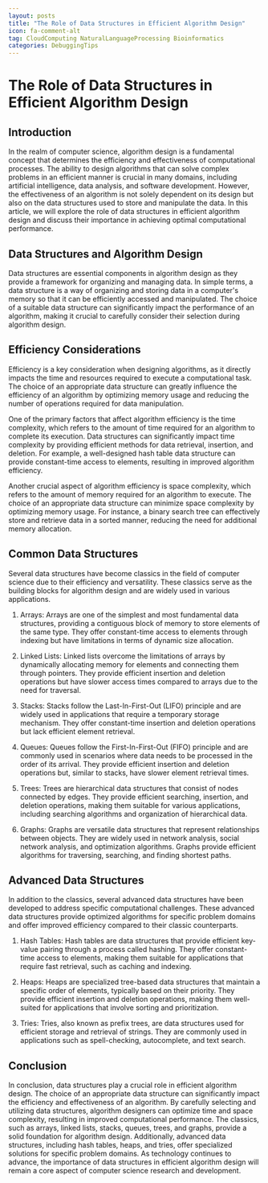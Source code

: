 ```yaml
---
layout: posts
title: "The Role of Data Structures in Efficient Algorithm Design"
icon: fa-comment-alt
tag: CloudComputing NaturalLanguageProcessing Bioinformatics
categories: DebuggingTips
---
```



# The Role of Data Structures in Efficient Algorithm Design

## Introduction

In the realm of computer science, algorithm design is a fundamental concept that determines the efficiency and effectiveness of computational processes. The ability to design algorithms that can solve complex problems in an efficient manner is crucial in many domains, including artificial intelligence, data analysis, and software development. However, the effectiveness of an algorithm is not solely dependent on its design but also on the data structures used to store and manipulate the data. In this article, we will explore the role of data structures in efficient algorithm design and discuss their importance in achieving optimal computational performance.

## Data Structures and Algorithm Design

Data structures are essential components in algorithm design as they provide a framework for organizing and managing data. In simple terms, a data structure is a way of organizing and storing data in a computer's memory so that it can be efficiently accessed and manipulated. The choice of a suitable data structure can significantly impact the performance of an algorithm, making it crucial to carefully consider their selection during algorithm design.

## Efficiency Considerations

Efficiency is a key consideration when designing algorithms, as it directly impacts the time and resources required to execute a computational task. The choice of an appropriate data structure can greatly influence the efficiency of an algorithm by optimizing memory usage and reducing the number of operations required for data manipulation.

One of the primary factors that affect algorithm efficiency is the time complexity, which refers to the amount of time required for an algorithm to complete its execution. Data structures can significantly impact time complexity by providing efficient methods for data retrieval, insertion, and deletion. For example, a well-designed hash table data structure can provide constant-time access to elements, resulting in improved algorithm efficiency.

Another crucial aspect of algorithm efficiency is space complexity, which refers to the amount of memory required for an algorithm to execute. The choice of an appropriate data structure can minimize space complexity by optimizing memory usage. For instance, a binary search tree can effectively store and retrieve data in a sorted manner, reducing the need for additional memory allocation.

## Common Data Structures

Several data structures have become classics in the field of computer science due to their efficiency and versatility. These classics serve as the building blocks for algorithm design and are widely used in various applications.

1. Arrays: Arrays are one of the simplest and most fundamental data structures, providing a contiguous block of memory to store elements of the same type. They offer constant-time access to elements through indexing but have limitations in terms of dynamic size allocation.

2. Linked Lists: Linked lists overcome the limitations of arrays by dynamically allocating memory for elements and connecting them through pointers. They provide efficient insertion and deletion operations but have slower access times compared to arrays due to the need for traversal.

3. Stacks: Stacks follow the Last-In-First-Out (LIFO) principle and are widely used in applications that require a temporary storage mechanism. They offer constant-time insertion and deletion operations but lack efficient element retrieval.

4. Queues: Queues follow the First-In-First-Out (FIFO) principle and are commonly used in scenarios where data needs to be processed in the order of its arrival. They provide efficient insertion and deletion operations but, similar to stacks, have slower element retrieval times.

5. Trees: Trees are hierarchical data structures that consist of nodes connected by edges. They provide efficient searching, insertion, and deletion operations, making them suitable for various applications, including searching algorithms and organization of hierarchical data.

6. Graphs: Graphs are versatile data structures that represent relationships between objects. They are widely used in network analysis, social network analysis, and optimization algorithms. Graphs provide efficient algorithms for traversing, searching, and finding shortest paths.

## Advanced Data Structures

In addition to the classics, several advanced data structures have been developed to address specific computational challenges. These advanced data structures provide optimized algorithms for specific problem domains and offer improved efficiency compared to their classic counterparts.

1. Hash Tables: Hash tables are data structures that provide efficient key-value pairing through a process called hashing. They offer constant-time access to elements, making them suitable for applications that require fast retrieval, such as caching and indexing.

2. Heaps: Heaps are specialized tree-based data structures that maintain a specific order of elements, typically based on their priority. They provide efficient insertion and deletion operations, making them well-suited for applications that involve sorting and prioritization.

3. Tries: Tries, also known as prefix trees, are data structures used for efficient storage and retrieval of strings. They are commonly used in applications such as spell-checking, autocomplete, and text search.

## Conclusion

In conclusion, data structures play a crucial role in efficient algorithm design. The choice of an appropriate data structure can significantly impact the efficiency and effectiveness of an algorithm. By carefully selecting and utilizing data structures, algorithm designers can optimize time and space complexity, resulting in improved computational performance. The classics, such as arrays, linked lists, stacks, queues, trees, and graphs, provide a solid foundation for algorithm design. Additionally, advanced data structures, including hash tables, heaps, and tries, offer specialized solutions for specific problem domains. As technology continues to advance, the importance of data structures in efficient algorithm design will remain a core aspect of computer science research and development.